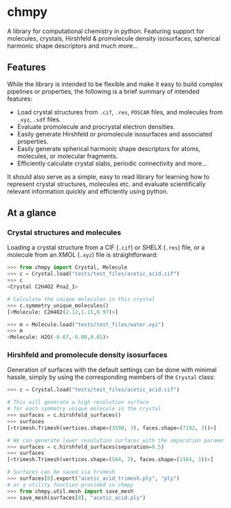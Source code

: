 # chmpy

A library for computational chemistry in python. Featuring support for
molecules, crystals, Hirshfeld & promolecule density isosurfaces,
spherical harmonic shape descriptors and much more...

## Features
While the library is intended to be flexible and make it easy to build
complex pipelines or properties, the following is a brief summary of 
intended features:

- Load crystal structures from ``.cif``, ``.res``, ``POSCAR`` files, 
and molecules from ``.xyz``, ``.sdf`` files.
- Evaluate promolecule and procrystal electron densities.
- Easily generate Hirshfeld or promolecule isosurfaces and associated properties.
- Easily generate spherical harmonic shape descriptors for atoms, molecules, or molecular fragments.
- Efficiently calculate crystal slabs, periodic connectivity and more...

It should also serve as a simple, easy to read library for learning
how to represent crystal structures, molecules etc. and evaluate
scientifically relevant information quickly and efficiently using
python.

## At a glance

### Crystal structures and molecules
Loading a crystal structure from a CIF (`.cif`) or SHELX (``.res``)
file, or a molecule from an XMOL (``.xyz``) file is straightforward:

``` python
>>> from chmpy import Crystal, Molecule
>>> c = Crystal.load("tests/test_files/acetic_acid.cif")
>>> c
<Crystal C2H4O2 Pna2_1>

# Calculate the unique molecules in this crystal
>>> c.symmetry_unique_molecules()
[<Molecule: C2H4O2(2.12,1.15,0.97)>]

>>> m = Molecule.load("tests/test_files/water.xyz")
>>> m
<Molecule: H2O(-0.67,-0.00,0.01)>
```
    

### Hirshfeld and promolecule density isosurfaces

Generation of surfaces with the default settings can be done with
minimal hassle, simply by using the corresponding members of the ``Crystal``
class:

``` python
>>> c = Crystal.load("tests/test_files/acetic_acid.cif")

# This will generate a high resolution surface
# for each symmetry unique molecule in the crystal
>>> surfaces = c.hirshfeld_surfaces()
>>> surfaces
[<trimesh.Trimesh(vertices.shape=(3598, 3), faces.shape=(7192, 3))>]

# We can generate lower resolution surfaces with the separation parameter
>>> surfaces = c.hirshfeld_surfaces(separation=0.5)
>>> surfaces
[<trimesh.Trimesh(vertices.shape=(584, 3), faces.shape=(1164, 3))>]

# Surfaces can be saved via trimesh
>>> surfaces[0].export("acetic_acid_trimesh.ply", "ply")
# or a utility function provided in chmpy
>>> from chmpy.util.mesh import save_mesh
>>> save_mesh(surfaces[0], "acetic_acid.ply")
```
